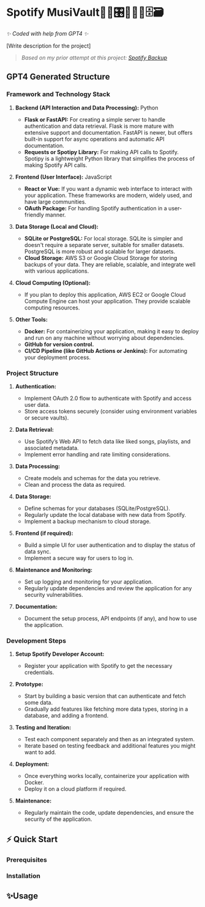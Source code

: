 # Spotify MusiVault🎵🎶🎛️🎼💾💽🗄️🗃️

*✨ Coded with help from GPT4 ✨*

[Write description for the project]

> *Based on my prior attempt at this project: [Spotify Backup](https://github.com/romano-w/spotify_backup)*

## GPT4 Generated Structure 

### Framework and Technology Stack

1. **Backend (API Interaction and Data Processing):** Python
   - **Flask or FastAPI:** For creating a simple server to handle authentication and data retrieval. Flask is more mature with extensive support and documentation. FastAPI is newer, but offers built-in support for async operations and automatic API documentation.
   - **Requests or Spotipy Library:** For making API calls to Spotify. Spotipy is a lightweight Python library that simplifies the process of making Spotify API calls.

2. **Frontend (User Interface):** JavaScript
   - **React or Vue:** If you want a dynamic web interface to interact with your application. These frameworks are modern, widely used, and have large communities.
   - **OAuth Package:** For handling Spotify authentication in a user-friendly manner.

3. **Data Storage (Local and Cloud):**
   - **SQLite or PostgreSQL:** For local storage. SQLite is simpler and doesn't require a separate server, suitable for smaller datasets. PostgreSQL is more robust and scalable for larger datasets.
   - **Cloud Storage:** AWS S3 or Google Cloud Storage for storing backups of your data. They are reliable, scalable, and integrate well with various applications.

4. **Cloud Computing (Optional):**
   - If you plan to deploy this application, AWS EC2 or Google Cloud Compute Engine can host your application. They provide scalable computing resources.

5. **Other Tools:**
   - **Docker:** For containerizing your application, making it easy to deploy and run on any machine without worrying about dependencies.
   - **GitHub for version control.**
   - **CI/CD Pipeline (like GitHub Actions or Jenkins):** For automating your deployment process.

### Project Structure

1. **Authentication:**
   - Implement OAuth 2.0 flow to authenticate with Spotify and access user data.
   - Store access tokens securely (consider using environment variables or secure vaults).

2. **Data Retrieval:**
   - Use Spotify’s Web API to fetch data like liked songs, playlists, and associated metadata.
   - Implement error handling and rate limiting considerations.

3. **Data Processing:**
   - Create models and schemas for the data you retrieve.
   - Clean and process the data as required.

4. **Data Storage:**
   - Define schemas for your databases (SQLite/PostgreSQL).
   - Regularly update the local database with new data from Spotify.
   - Implement a backup mechanism to cloud storage.

5. **Frontend (if required):**
   - Build a simple UI for user authentication and to display the status of data sync.
   - Implement a secure way for users to log in.

6. **Maintenance and Monitoring:**
   - Set up logging and monitoring for your application.
   - Regularly update dependencies and review the application for any security vulnerabilities.

7. **Documentation:**
   - Document the setup process, API endpoints (if any), and how to use the application.

### Development Steps

1. **Setup Spotify Developer Account:**
   - Register your application with Spotify to get the necessary credentials.

2. **Prototype:**
   - Start by building a basic version that can authenticate and fetch some data.
   - Gradually add features like fetching more data types, storing in a database, and adding a frontend.

3. **Testing and Iteration:**
   - Test each component separately and then as an integrated system.
   - Iterate based on testing feedback and additional features you might want to add.

4. **Deployment:**
   - Once everything works locally, containerize your application with Docker.
   - Deploy it on a cloud platform if required.

5. **Maintenance:**
   - Regularly maintain the code, update dependencies, and ensure the security of the application.

## ⚡ Quick Start

### Prerequisites

### Installation


## ✨Usage
